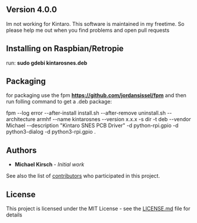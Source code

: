 ## Version 4.0.0

Im not working for Kintaro. This software is maintained in my freetime. So please help me out when you find problems and open pull requests

## Installing on Raspbian/Retropie

run: **sudo gdebi kintarosnes.deb**

## Packaging

for packaging use the fpm **https://github.com/jordansissel/fpm** and then run folling command to get a .deb package: 

 fpm --log error --after-install install.sh --after-remove  uninstall.sh --architecture armhf --name kintarosnes --version x.x.x -s dir -t deb --vendor Michael --description "Kintaro SNES PCB Driver"  -d python-rpi.gpio -d python3-dialog -d python3-rpi.gpio .
 
## Authors

* **Michael Kirsch** - *Initial work*

See also the list of [contributors](https://github.com/michaelkirsch/contributors) who participated in this project.

## License

This project is licensed under the MIT License - see the [LICENSE.md](LICENSE.md) file for details

